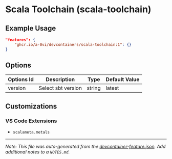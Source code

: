 
# Scala Toolchain (scala-toolchain)



## Example Usage

```json
"features": {
    "ghcr.io/a-0vi/devcontainers/scala-toolchain:1": {}
}
```

## Options

| Options Id | Description | Type | Default Value |
|-----|-----|-----|-----|
| version | Select sbt version | string | latest |

## Customizations

### VS Code Extensions

- `scalameta.metals`



---

_Note: This file was auto-generated from the [devcontainer-feature.json](https://github.com/a-0vi/devcontainers/blob/main/src/scala-toolchain/devcontainer-feature.json).  Add additional notes to a `NOTES.md`._
